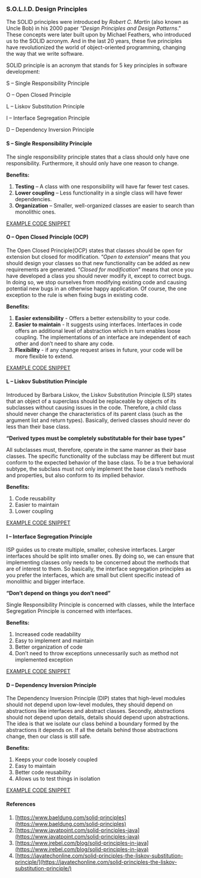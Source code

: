 ### S.O.L.I.D. Design Principles
The SOLID principles were introduced by *Robert C. Martin* (also known as Uncle Bob) in his 2000 paper *“Design Principles and Design Patterns*.” These concepts were later built upon by Michael Feathers, who introduced us to the SOLID acronym. And in the last 20 years, these five principles have revolutionized the world of object-oriented programming, changing the way that we write software.

SOLID principle is an acronym that stands for 5 key principles in software development: 

S – Single Responsibility Principle 

O – Open Closed Principle 

L – Liskov Substitution Principle

I – Interface Segregation Principle

D – Dependency Inversion Principle

#### S – Single Responsibility Principle 
The single responsibility principle states that a class should only have one responsibility. Furthermore, it should only have one reason to change.

**Benefits:**
1. **Testing** – A class with one responsibility will have far fewer test cases.
2. **Lower coupling** – Less functionality in a single class will have fewer dependencies.
3. **Organization** – Smaller, well-organized classes are easier to search than monolithic ones.

[EXAMPLE CODE SNIPPET](code/1.single_responsibility_principle.go)

#### O – Open Closed Principle (OCP)
The Open Closed Principle(OCP) states that classes should be open for extension but closed for modification. “*Open to extension*” means that you should design your classes so that new functionality can be added as new requirements are generated. “*Closed for modification*” means that once you have developed a class you should never modify it, except to correct bugs.
In doing so, we stop ourselves from modifying existing code and causing potential new bugs in an otherwise happy application.
Of course, the one exception to the rule is when fixing bugs in existing code.

**Benefits:**
1. **Easier extensibility** - Offers a better extensibility to your code.
2. **Easier to maintain** - It suggests using interfaces. Interfaces in code offers an additional level of abstraction which in turn enables loose coupling. The implementations of an interface are independent of each other and don’t need to share any code.
3. **Flexibility** - if any change request arises in future, your code will be more flexible to extend.

[EXAMPLE CODE SNIPPET](code/2.open_closed_principle.go)

#### L – Liskov Substitution Principle
Introduced by Barbara Liskov, the Liskov Substitution Principle (LSP) states that an object of a superclass should be replaceable by objects of its subclasses without causing issues in the code. Therefore, a child class should never change the characteristics of its parent class (such as the argument list and return types). Basically, derived classes should never do less than their base class.

**“Derived types must be completely substitutable for their base types”**

All subclasses must, therefore, operate in the same manner as their base classes. The specific functionality of the subclass may be different but must conform to the expected behavior of the base class. To be a true behavioral subtype, the subclass must not only implement the base class’s methods and properties, but also conform to its implied behavior.

**Benefits:**
1. Code reusability
2. Easier to maintain
3. Lower coupling

[EXAMPLE CODE SNIPPET](code/3.liskov_substitution_principle.go)

#### I – Interface Segregation Principle
ISP guides us to create multiple, smaller, cohesive interfaces. Larger interfaces should be split into smaller ones. By doing so, we can ensure that implementing classes only needs to be concerned about the methods that are of interest to them. So basically, the interface segregation principles as you prefer the interfaces, which are small but client specific instead of monolithic and bigger interface.

**“Don’t depend on things you don’t need”**

Single Responsibility Principle is concerned with classes, while the Interface Segregation Principle is concerned with interfaces. 

**Benefits:**
1. Increased code readability
2. Easy to implement and maintain
3. Better organization of code
4. Don’t need to throw exceptions unnecessarily such as method not implemented exception

[EXAMPLE CODE SNIPPET](code/4.interface_segregation_principle.go)

#### D – Dependency Inversion Principle
The Dependency Inversion Principle (DIP) states that high-level modules should not depend upon low-level modules, they should depend on abstractions like interfaces and abstract classes.
Secondly, abstractions should not depend upon details, details should depend upon abstractions. The idea is that we isolate our class behind a boundary formed by the abstractions it depends on.
If all the details behind those abstractions change, then our class is still safe.

**Benefits:**
1. Keeps your code loosely coupled
2. Easy to maintain
3. Better code reusability
4. Allows us to test things in isolation

[EXAMPLE CODE SNIPPET](code/5.dependency_inversion_principle.go)

#### References
1. [https://www.baeldung.com/solid-principles](https://www.baeldung.com/solid-principles)
2. [https://www.javatpoint.com/solid-principles-java](https://www.javatpoint.com/solid-principles-java)
3. [https://www.jrebel.com/blog/solid-principles-in-java](https://www.jrebel.com/blog/solid-principles-in-java)
4. [https://javatechonline.com/solid-principles-the-liskov-substitution-principle/](https://javatechonline.com/solid-principles-the-liskov-substitution-principle/)